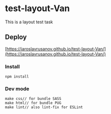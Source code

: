 # test-layout-Van

This is a layout test task

## Deploy
[https://jaroslavrusanov.github.io/test-layout-Van/](https://jaroslavrusanov.github.io/test-layout-Van/)

### Install

`npm install`

### Dev mode

```
make css// for bundle SASS
make html// for bundle PUG
make lint// also lint-fix for ESLint
```